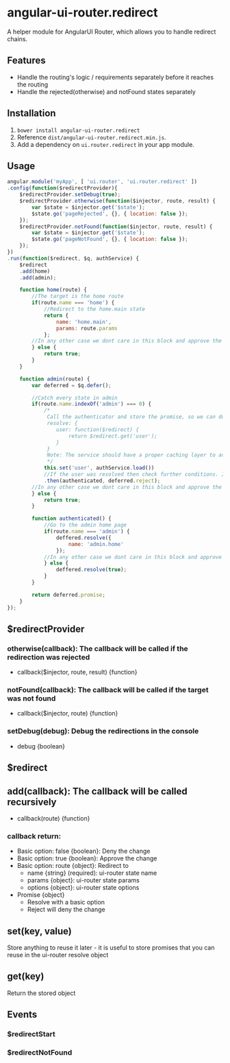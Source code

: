 # angular-ui-router.redirect
A helper module for AngularUI Router, which allows you to handle redirect chains.

## Features
* Handle the routing's logic / requirements separately before it reaches the routing
* Handle the rejected(otherwise) and notFound states separately

## Installation
1. `bower install angular-ui-router.redirect`
2. Reference `dist/angular-ui-router.redirect.min.js`.
3. Add a dependency on `ui.router.redirect` in your app module.

## Usage
``` javascript
angular.module('myApp', [ 'ui.router', 'ui.router.redirect' ])
.config(function($redirectProvider){
    $redirectProvider.setDebug(true);
    $redirectProvider.otherwise(function($injector, route, result) {
        var $state = $injector.get('$state');
        $state.go('pageRejected', {}, { location: false });
    });
    $redirectProvider.notFound(function($injector, route, result) {
        var $state = $injector.get('$state');
        $state.go('pageNotFound', {}, { location: false });
    });
})
.run(function($redirect, $q, authService) {
    $redirect
    .add(home)
    .add(admin);

    function home(route) {
        //The target is the home route
        if(route.name === 'home') {
            //Redirect to the home.main state
            return {
                name: 'home.main',
                params: route.params
            };
        //In any other case we dont care in this block and approve the change
        } else {
            return true;
        }
    }

    function admin(route) {
        var deferred = $q.defer();

        //Catch every state in admin
        if(route.name.indexOf('admin') === 0) {
            /*
             Call the authenticator and store the promise, so we can do that in the ui-router:
             resolve: {
                user: function($redirect) {
                    return $redirect.get('user');
                }
             }
             Note: The service should have a proper caching layer to avoid unnecessary requests
             */
            this.set('user', authService.load())
            //If the user was resolved then check further conditions. In other case deny the change.
            .then(authenticated, deferred.reject);
        //In any other case we dont care in this block and approve the change
        } else {
            return true;
        }

        function authenticated() {
            //Go to the admin home page
            if(route.name === 'admin') {
                deffered.resolve({
                    name: 'admin.home'
                });
            //In any other case we dont care in this block and approve the change
            } else {
                deffered.resolve(true);
            }
        }

        return deferred.promise;
    }
});
```

## $redirectProvider
### otherwise(callback): The callback will be called if the redirection was rejected
 * callback($injector, route, result) {function} 
### notFound(callback): The callback will be called if the target was not found
 * callback($injector, route) {function} 
### setDebug(debug): Debug the redirections in the console
 * debug {boolean}

## $redirect
## add(callback): The callback will be called recursively
 * callback(route) {function}
### callback return:
 * Basic option: false {boolean}: Deny the change
 * Basic option: true {boolean}: Approve the change
 * Basic option: route {object}: Redirect to
     * name {string} (required): ui-router state name
     * params {object}: ui-router state params
     * options {object}: ui-router state options
 * Promise {object}
     * Resolve with a basic option
     * Reject will deny the change
## set(key, value)
Store anything to reuse it later - it is useful to store promises that you can reuse in the ui-router resolve object
## get(key)
Return the stored object

## Events
### $redirectStart
### $redirectNotFound
